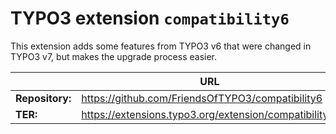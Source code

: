 # TYPO3 extension ``compatibility6``

This extension adds some features from TYPO3 v6 that were changed in TYPO3 v7,
but makes the upgrade process easier.

|                  | URL                                                     |
|------------------|---------------------------------------------------------|
| **Repository:**  | https://github.com/FriendsOfTYPO3/compatibility6        |
| **TER:**         | https://extensions.typo3.org/extension/compatibility6/  |
